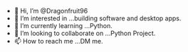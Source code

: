 - 👋 Hi, I’m @Dragonfruit96
- 👀 I’m interested in ...building software and desktop apps.
- 🌱 I’m currently learning ...Python.
- 💞️ I’m looking to collaborate on ...Python Project.
- 📫 How to reach me ...DM me.

<!---
Dragonfruit96/Dragonfruit96 is a ✨ special ✨ repository because its `README.md` (this file) appears on your GitHub profile.
You can click the Preview link to take a look at your changes.
--->
